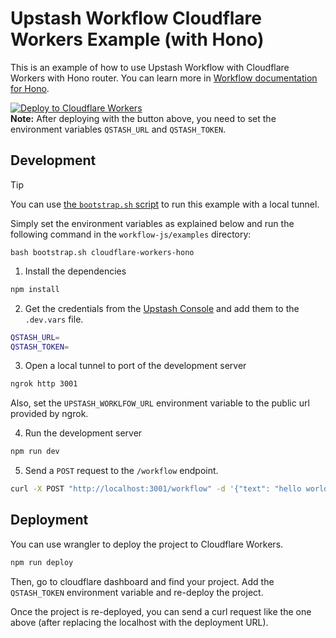 # Upstash Workflow Cloudflare Workers Example (with Hono)

This is an example of how to use Upstash Workflow with Cloudflare Workers with Hono router. You can learn more in [Workflow documentation for Hono](https://upstash.com/docs/qstash/workflow/quickstarts/hono).

[![Deploy to Cloudflare Workers](https://deploy.workers.cloudflare.com/button)](https://deploy.workers.cloudflare.com/?url=https://github.com/upstash/qstash-workflow-example-cloudflare-workers-hono) <br/>
**Note:** After deploying with the button above, you need to set the environment variables `QSTASH_URL` and `QSTASH_TOKEN`.

## Development

> [!TIP]
> You can use [the `bootstrap.sh` script](https://github.com/upstash/workflow-js/tree/main/examples) to run this example with a local tunnel.
>
> Simply set the environment variables as explained below and run the following command in the `workflow-js/examples` directory:
>
> ```
> bash bootstrap.sh cloudflare-workers-hono
> ```

1. Install the dependencies

```bash
npm install
```

2. Get the credentials from the [Upstash Console](https://console.upstash.com/qstash) and add them to the `.dev.vars` file.

```bash
QSTASH_URL=
QSTASH_TOKEN=
```

3. Open a local tunnel to port of the development server

```bash
ngrok http 3001
```

Also, set the `UPSTASH_WORKLFOW_URL` environment variable to the public url provided by ngrok.

4. Run the development server

```bash
npm run dev
```

5. Send a `POST` request to the `/workflow` endpoint.

```bash
curl -X POST "http://localhost:3001/workflow" -d '{"text": "hello world!"}'
```

## Deployment

You can use wrangler to deploy the project to Cloudflare Workers.

```bash
npm run deploy
```

Then, go to cloudflare dashboard and find your project. Add the
`QSTASH_TOKEN` environment variable and re-deploy the project.

Once the project is re-deployed, you can send a curl request
like the one above (after replacing the localhost with the
deployment URL).
